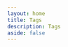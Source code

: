 ```yaml
---
layout: home
title: Tags
description: Tags
aside: false
---
```


<ClientOnly>
    <Tags/>
</ClientOnly>

